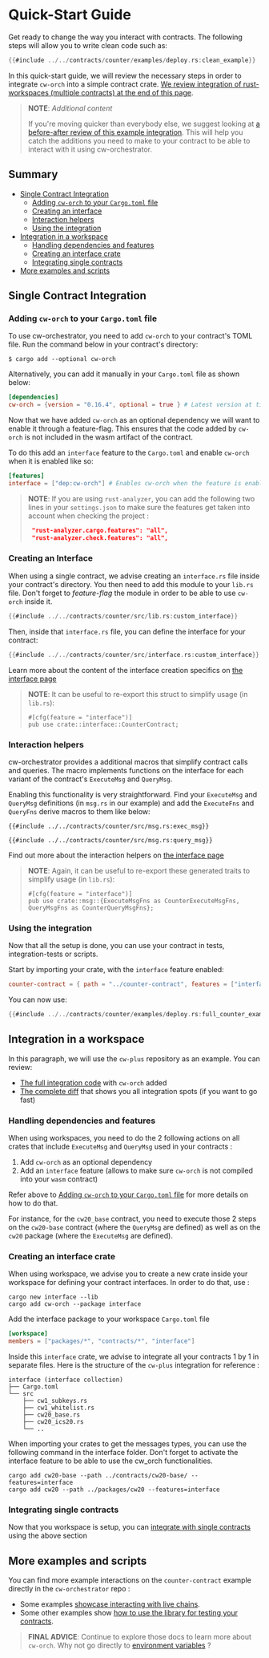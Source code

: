 # Quick-Start Guide <!-- omit in toc -->

Get ready to change the way you interact with contracts. The following steps will allow you to write clean code such as:

```rust
{{#include ../../contracts/counter/examples/deploy.rs:clean_example}}
```

In this quick-start guide, we will review the necessary steps in order to integrate `cw-orch` into a simple contract crate. [We review integration of rust-workspaces (multiple contracts) at the end of this page](#integration-in-a-workspace).

> **NOTE**: *Additional content*
>
>If you're moving quicker than everybody else, we suggest looking at [a before-after review of this example integration](https://github.com/AbstractSDK/cw-orch-counter-example/compare/e0a54b074ca1a894bb6e58276944cf2013d152f2..64623d2141c04e4ba42dc6f9ef1a1daccc932d4a). This will help you catch the additions you need to make to your contract to be able to interact with it using cw-orchestrator.

## Summary

- [Single Contract Integration](#single-contract-integration)
  - [Adding `cw-orch` to your `Cargo.toml` file](#adding-cw-orch-to-your-cargotoml-file)
  - [Creating an interface](#creating-an-interface)
  - [Interaction helpers](#interaction-helpers)
  - [Using the integration](#using-the-integration)
- [Integration in a workspace](#integration-in-a-workspace)
  - [Handling dependencies and features](#handling-dependencies-and-features)
  - [Creating an interface crate](#creating-an-interface-crate)
  - [Integrating single contracts](#integrating-single-contracts)
- [More examples and scripts](#more-examples-and-scripts)

## Single Contract Integration

### Adding `cw-orch` to your `Cargo.toml` file

To use cw-orchestrator, you need to add `cw-orch` to your contract's TOML file. Run the command below in your contract's directory:

```shell
$ cargo add --optional cw-orch
```

Alternatively, you can add it manually in your `Cargo.toml` file as shown below:

```toml
[dependencies]
cw-orch = {version = "0.16.4", optional = true } # Latest version at time of writing
```

Now that we have added `cw-orch` as an optional dependency we will want to enable it through a feature-flag. This ensures that the code added by `cw-orch` is not included in the wasm artifact of the contract.

To do this add an `interface` feature to the `Cargo.toml` and enable `cw-orch` when it is enabled like so:

```toml
[features]
interface = ["dep:cw-orch"] # Enables cw-orch when the feature is enabled
```

> **NOTE**: If you are using `rust-analyzer`, you can add the following two lines in your `settings.json` to make sure the features get taken into account when checking the project :
>
>    ```json
>     "rust-analyzer.cargo.features": "all",
>     "rust-analyzer.check.features": "all",
>    ```

### Creating an Interface

When using a single contract, we advise creating an `interface.rs` file inside your contract's directory. You then need to add this module to your `lib.rs` file. Don't forget to *feature-flag* the module in order to be able to use `cw-orch` inside it.

```rust
{{#include ../../contracts/counter/src/lib.rs:custom_interface}}
```

Then, inside that `interface.rs` file, you can define the interface for your contract:

```rust
{{#include ../../contracts/counter/src/interface.rs:custom_interface}}

```

Learn more about the content of the interface creation specifics on [the interface page](./single_contract/interfaces.md#creating-an-interface)

> **NOTE**: It can be useful to re-export this struct to simplify usage (in `lib.rs`):
>
>    ```rust,ignore
>    #[cfg(feature = "interface")]
>    pub use crate::interface::CounterContract;
>    ```

### Interaction helpers

cw-orchestrator provides a additional macros that simplify contract calls and queries. The macro implements functions on the interface for each variant of the contract's `ExecuteMsg` and `QueryMsg`.

Enabling this functionality is very straightforward. Find your `ExecuteMsg` and `QueryMsg` definitions (in `msg.rs` in our example) and add the `ExecuteFns` and `QueryFns` derive macros to them like below:

```rust,no_run
{{#include ../../contracts/counter/src/msg.rs:exec_msg}}

{{#include ../../contracts/counter/src/msg.rs:query_msg}}
```

Find out more about the interaction helpers on [the interface page](./single_contract/interfaces.md#entry-point-function-generation)

> **NOTE**: Again, it can be useful to re-export these generated traits to simplify usage (in `lib.rs`):
>
>    ```rust,ignore
>    #[cfg(feature = "interface")]
>    pub use crate::msg::{ExecuteMsgFns as CounterExecuteMsgFns, QueryMsgFns as CounterQueryMsgFns};
>    ```

### Using the integration

Now that all the setup is done, you can use your contract in tests, integration-tests or scripts.

Start by importing your crate, with the `interface` feature enabled:
```toml
counter-contract = { path = "../counter-contract", features = ["interface"] }
```

You can now use:
```rust
{{#include ../../contracts/counter/examples/deploy.rs:full_counter_example}}
```

## Integration in a workspace

In this paragraph, we will use the `cw-plus` repository as an example. You can review:
- [The full integration code](https://github.com/AbstractSDK/cw-plus) with `cw-orch` added
- [The complete diff](https://github.com/cosmwasm/cw-plus/compare/main...abstractsdk:main) that shows you all integration spots (if you want to go fast)

### Handling dependencies and features

When using workspaces, you need to do the 2 following actions on all crates that include `ExecuteMsg` and `QueryMsg` used in your contracts :
1. Add `cw-orch` as an optional dependency
2. Add an `interface` feature (allows to make sure `cw-orch` is not compiled into your `wasm` contract)

Refer above to [Adding `cw-orch` to your `Cargo.toml` file](#adding-cw-orch-to-your-cargotoml-file) for more details on how to do that.

For instance, for the `cw20_base` contract, you need to execute those 2 steps on the `cw20-base` contract (where the `QueryMsg` are defined) as well as on the `cw20` package (where the `ExecuteMsg` are defined).


### Creating an interface crate

When using workspace, we advise you to create a new crate inside your workspace for defining your contract interfaces. In order to do that, use : 
```shell
cargo new interface --lib
cargo add cw-orch --package interface 
```

Add the interface package to your workspace `Cargo.toml` file
```toml
[workspace]
members = ["packages/*", "contracts/*", "interface"]
```

Inside this `interface` crate, we advise to integrate all your contracts 1 by 1 in separate files. Here is the structure of the `cw-plus` integration for reference : 

```path
interface (interface collection)
├── Cargo.toml
└── src
    ├── cw1_subkeys.rs
    ├── cw1_whitelist.rs
    ├── cw20_base.rs
    ├── cw20_ics20.rs
    └── ..
```

When importing your crates to get the messages types, you can use the following command in the interface folder. Don't forget to activate the interface feature to be able to use the cw_orch functionalities. 

```shell
cargo add cw20-base --path ../contracts/cw20-base/ --features=interface
cargo add cw20 --path ../packages/cw20 --features=interface
```

### Integrating single contracts

Now that you workspace is setup, you can [integrate with single contracts](#single-contract-integration) using the above section

## More examples and scripts

You can find more example interactions on the `counter-contract` example directly in the `cw-orchestrator` repo :  

- Some examples [showcase interacting with live chains](https://github.com/AbstractSDK/cw-orchestrator/blob/main/contracts/counter/examples/deploy.rs).
- Some other examples show [how to use the library for testing your contracts](https://github.com/AbstractSDK/cw-orchestrator/tree/main/contracts/counter/tests).

> **FINAL ADVICE**: Continue to explore those docs to learn more about `cw-orch`. 
> Why not go directly to [environment variables](./single_contract/env-variable.md) ?